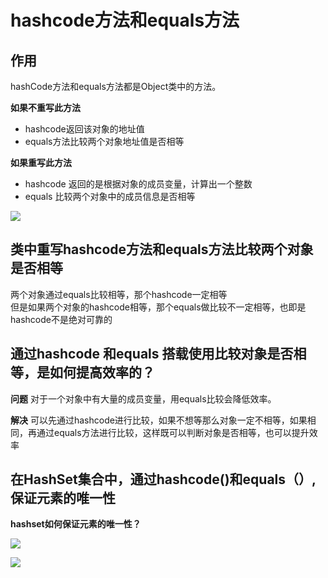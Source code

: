 # hashcode方法和equals方法


## 作用

hashCode方法和equals方法都是Object类中的方法。

**如果不重写此方法**

- hashcode返回该对象的地址值
- equals方法比较两个对象地址值是否相等


**如果重写此方法**

- hashcode 返回的是根据对象的成员变量，计算出一个整数
- equals 比较两个对象中的成员信息是否相等


![](https://oscimg.oschina.net/oscnet/up-3daaf9d200aec2991e96b3d8d15c1c4634a.png)


## 类中重写hashcode方法和equals方法比较两个对象是否相等

两个对象通过equals比较相等，那个hashcode一定相等  
但是如果两个对象的hashcode相等，那个equals做比较不一定相等，也即是hashcode不是绝对可靠的


## 通过hashcode 和equals 搭载使用比较对象是否相等，是如何提高效率的？

**问题** 对于一个对象中有大量的成员变量，用equals比较会降低效率。

**解决** 可以先通过hashcode进行比较，如果不想等那么对象一定不相等，如果相同，再通过equals方法进行比较，这样既可以判断对象是否相等，也可以提升效率



## 在HashSet集合中，通过hashcode()和equals（）,保证元素的唯一性

**hashset如何保证元素的唯一性？**

![](https://oscimg.oschina.net/oscnet/up-a59e9a41cb21408518f207819b86b89c299.png)



![](https://oscimg.oschina.net/oscnet/up-c09bc7a47de63785a734d8e4a59b9cfaeb8.png)